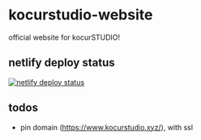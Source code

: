 # kocurstudio-website
official website for kocurSTUDIO!

## netlify deploy status
[![netlify deploy status](https://api.netlify.com/api/v1/badges/d27a29bc-17ea-4482-a9e1-03781b1b12df/deploy-status)](https://app.netlify.com/sites/kocurstudio-website/deploys)

## todos
- pin domain (https://www.kocurstudio.xyz/), with ssl